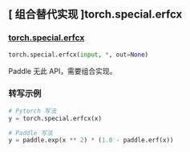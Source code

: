 ## [ 组合替代实现 ]torch.special.erfcx

### [torch.special.erfcx](https://pytorch.org/docs/stable/special.html#torch.special.erfcx)

```python
torch.special.erfcx(input, *, out=None)
```

Paddle 无此 API，需要组合实现。

### 转写示例

```python
# Pytorch 写法
y = torch.special.erfcx(x)

# Paddle 写法
y = paddle.exp(x ** 2) * (1.0 - paddle.erf(x))
```
